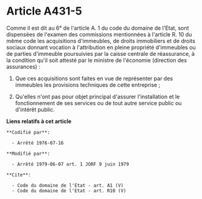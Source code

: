 # Article A431-5

Comme il est dit au 6° de l'article A. 1 du code du domaine de l'Etat, sont dispensées de l'examen des commissions
mentionnées à l'article R. 10 du même code les acquisitions d'immeubles, de droits immobiliers et de droits sociaux donnant
vocation à l'attribution en pleine propriété d'immeubles ou de parties d'immeuble poursuivies par la caisse centrale de
réassurance, à la condition qu'il soit attesté par le ministre de l'économie (direction des assurances) :

1. Que ces acquisitions sont faites en vue de représenter par des immeubles les provisions techniques de cette entreprise ;

2. Qu'elles n'ont pas pour objet principal d'assurer l'installation et le fonctionnement de ses services ou de tout autre
service public ou d'intérêt public.

**Liens relatifs à cet article**

	**Codifié par**:

	  - Arrêté 1976-07-16

	**Modifié par**:

	  - Arrêté 1979-06-07 art. 1 JORF 9 juin 1979

	**Cite**:

	  - Code du domaine de l'Etat - art. A1 (V)
	  - Code du domaine de l'Etat - art. R10 (V)
